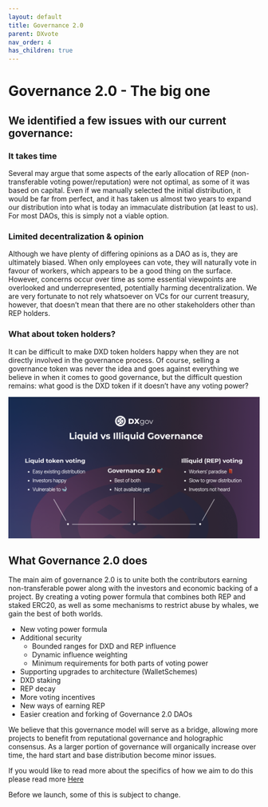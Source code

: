 ```yaml
---
layout: default
title: Governance 2.0
parent: DXvote
nav_order: 4
has_children: true
---
```


# Governance 2.0 - The big one

## We identified a few issues with our current governance:

### It takes time
Several may argue that some aspects of the early allocation of REP (non-transferable voting power/reputation) were not optimal, as some of it was based on capital. Even if we manually selected the initial distribution, it would be far from perfect, and it has taken us almost two years to expand our distribution into what is today an immaculate distribution (at least to us). For most DAOs, this is simply not a viable option.
### Limited decentralization & opinion
Although we have plenty of differing opinions as a DAO as is, they are ultimately biased. When only employees can vote, they will naturally vote in favour of workers, which appears to be a good thing on the surface. However, concerns occur over time as some essential viewpoints are overlooked and underrepresented, potentially harming decentralization. We are very fortunate to not rely whatsoever on VCs for our current treasury, however, that doesn’t mean that there are no other stakeholders other than REP holders.
### What about token holders?
It can be difficult to make DXD token holders happy when they are not directly involved in the governance process. Of course, selling a governance token was never the idea and goes against everything we believe in when it comes to good governance, but the difficult question remains: what good is the DXD token if it doesn’t have any voting power?
 
![Wallet architecture](/assets/images/dxgov/gov2.png)

## What Governance 2.0 does
The main aim of governance 2.0 is to unite both the contributors earning non-transferable power along with the investors and economic backing of a project. By creating a voting power formula that combines both REP and staked ERC20, as well as some mechanisms to restrict abuse by whales, we gain the best of both worlds.

- New voting power formula
- Additional security
  - Bounded ranges for DXD and REP influence
  - Dynamic influence weighting
  - Minimum requirements for both parts of voting power
- Supporting upgrades to architecture (WalletSchemes)
- DXD staking
- REP decay
- More voting incentives
- New ways of earning REP
- Easier creation and forking of Governance 2.0 DAOs

We believe that this governance model will serve as a bridge, allowing more projects to benefit from reputational governance and holographic consensus. As a larger portion of governance will organically increase over time, the hard start and base distribution become minor issues.


If you would like to read more about the specifics of how we aim to do this please read more <a href="https://ipfs.io/ipfs/QmYaUmBynYy9wVB4sKRQKJwm9jQNUCXv77uwQ1jpcHdZEf" target="_blank">Here</a>

Before we launch, some of this is subject to change.
